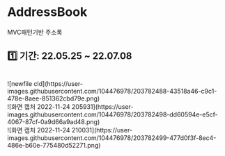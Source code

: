# AddressBook
MVC패턴기반 주소록
## 1️⃣ 기간: 22.05.25 ~ 22.07.08
<br>
![newfile cld](https://user-images.githubusercontent.com/104476978/203782488-43518a46-c9c1-478e-8aee-851362cbd79e.png)
<br>
![화면 캡처 2022-11-24 205931](https://user-images.githubusercontent.com/104476978/203782498-dd60594e-e5cf-4067-87cf-0a9d66a9ad48.png)
<br>
![화면 캡처 2022-11-24 210031](https://user-images.githubusercontent.com/104476978/203782499-477d0f3f-8ec4-486e-b60e-775480d52271.png)
